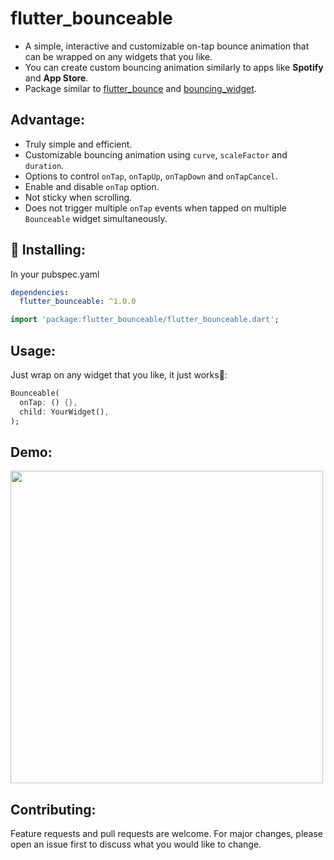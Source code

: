 <!-- 
This README describes the package. If you publish this package to pub.dev,
this README's contents appear on the landing page for your package.

For information about how to write a good package README, see the guide for
[writing package pages](https://dart.dev/guides/libraries/writing-package-pages). 

For general information about developing packages, see the Dart guide for
[creating packages](https://dart.dev/guides/libraries/create-library-packages)
and the Flutter guide for
[developing packages and plugins](https://flutter.dev/developing-packages). 
-->

# flutter_bounceable

- A simple, interactive and customizable on-tap bounce animation that can be wrapped on any widgets that you like. 
- You can create custom bouncing animation similarly to apps like **Spotify** and **App Store**.
- Package similar to [flutter_bounce](https://pub.dev/packages/flutter_bounce) and [bouncing_widget](https://pub.dev/packages/bouncing_widget).

## Advantage:

- Truly simple and efficient.
- Customizable bouncing animation using `curve`, `scaleFactor` and `duration`.
- Options to control `onTap`, `onTapUp`, `onTapDown` and `onTapCancel`.
- Enable and disable `onTap` option.
- Not sticky when scrolling.
- Does not trigger multiple `onTap` events when tapped on multiple `Bounceable` widget simultaneously.

## 🚀 Installing:

In your pubspec.yaml
```yaml
dependencies:
  flutter_bounceable: ^1.0.0
```
```dart
import 'package:flutter_bounceable/flutter_bounceable.dart';
```

## Usage:

Just wrap on any widget that you like, it just works🙂:
```dart
Bounceable(
  onTap: () {},
  child: YourWidget(),
);
```

## Demo:

<img src="https://github.com/MingSern/flutter_bounceable/blob/main/documentation/demo.gif" height="500">


## Contributing:

Feature requests and pull requests are welcome. For major changes, please open an issue first to discuss what you would like to change.
